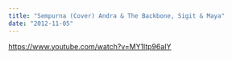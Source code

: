 ```yaml
---
title: "Sempurna (Cover) Andra & The Backbone, Sigit & Maya"
date: "2012-11-05"
---
```


https://www.youtube.com/watch?v=MY1ltp96aIY
